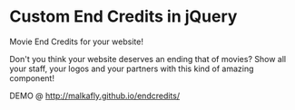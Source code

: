 Custom End Credits in jQuery
=====================

Movie End Credits for your website!

Don't you think your website deserves an ending that  of movies? Show all your staff, your logos and your partners with this kind of amazing component!

DEMO @ http://malkafly.github.io/endcredits/
